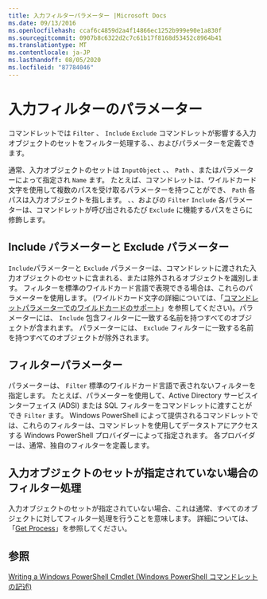 ```yaml
---
title: 入力フィルターパラメーター |Microsoft Docs
ms.date: 09/13/2016
ms.openlocfilehash: ccaf6c4859d2a4f14866ec1252b999e90e1a830f
ms.sourcegitcommit: 0907b8c6322d2c7c61b17f8168d53452c8964b41
ms.translationtype: MT
ms.contentlocale: ja-JP
ms.lasthandoff: 08/05/2020
ms.locfileid: "87784046"
---
```

# <a name="input-filter-parameters"></a>入力フィルターのパラメーター

コマンドレットでは `Filter` 、 `Include` `Exclude` コマンドレットが影響する入力オブジェクトのセットをフィルター処理する、、およびパラメーターを定義できます。

通常、入力オブジェクトのセットは `InputObject` 、、 `Path` 、またはパラメーターによって指定され `Name` ます。 たとえば、コマンドレットは、ワイルドカード文字を使用して複数のパスを受け取るパラメーターを持つことができ、 `Path` 各パスは入力オブジェクトを指します。 、、およびの `Filter` `Include` 各パラメーターは、コマンドレットが呼び出されるたび `Exclude` に機能するパスをさらに修飾します。

## <a name="include-and-exclude-parameters"></a>Include パラメーターと Exclude パラメーター

`Include`パラメーターと `Exclude` パラメーターは、コマンドレットに渡された入力オブジェクトのセットに含まれる、または除外されるオブジェクトを識別します。 フィルターを標準のワイルドカード言語で表現できる場合は、これらのパラメーターを使用します。 (ワイルドカード文字の詳細については、「[コマンドレットパラメーターでのワイルドカードのサポート](./supporting-wildcard-characters-in-cmdlet-parameters.md)」を参照してください)。パラメーターには、 `Include` 包含フィルターに一致する名前を持つすべてのオブジェクトが含まれます。 パラメーターには、 `Exclude` フィルターに一致する名前を持つすべてのオブジェクトが除外されます。

## <a name="filter-parameter"></a>フィルターパラメーター

パラメーターは、 `Filter` 標準のワイルドカード言語で表されないフィルターを指定します。 たとえば、パラメーターを使用して、Active Directory サービスインターフェイス (ADSI) または SQL フィルターをコマンドレットに渡すことができ `Filter` ます。 Windows PowerShell によって提供されるコマンドレットでは、これらのフィルターは、コマンドレットを使用してデータストアにアクセスする Windows PowerShell プロバイダーによって指定されます。 各プロバイダーは、通常、独自のフィルターを定義します。

## <a name="filtering-if-no-set-of-input-objects-is-specified"></a>入力オブジェクトのセットが指定されていない場合のフィルター処理

入力オブジェクトのセットが指定されていない場合、これは通常、すべてのオブジェクトに対してフィルター処理を行うことを意味します。 詳細については、「[Get Process](/powershell/module/Microsoft.PowerShell.Management/Get-Process)」を参照してください。

## <a name="see-also"></a>参照

[Writing a Windows PowerShell Cmdlet (Windows PowerShell コマンドレットの記述)](./writing-a-windows-powershell-cmdlet.md)
